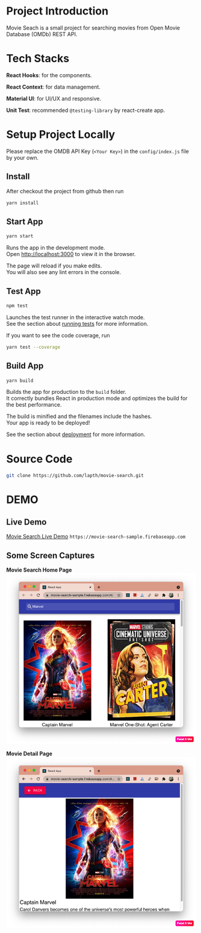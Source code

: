 # Project Introduction

Movie Seach is a small project for searching movies from Open Movie Database (OMDb) REST API.

# Tech Stacks

**React Hooks**: for the components.

**React Context**: for data management.

**Material UI**: for UI/UX and responsive.

**Unit Test**: recommended `@testing-library` by react-create app.

# Setup Project Locally

Please replace the OMDB API Key (`<Your Key>`) in the `config/index.js` file by your own.

## Install

After checkout the project from github then run

```sh
yarn install
```

## Start App

```sh
yarn start
```

Runs the app in the development mode.\
Open [http://localhost:3000](http://localhost:3000) to view it in the browser.

The page will reload if you make edits.\
You will also see any lint errors in the console.

## Test App

```sh
npm test
```

Launches the test runner in the interactive watch mode.\
See the section about [running tests](https://facebook.github.io/create-react-app/docs/running-tests) for more information.

If you want to see the code coverage, run

```sh
yarn test --coverage
```

## Build App

```sh
yarn build
```

Builds the app for production to the `build` folder.\
It correctly bundles React in production mode and optimizes the build for the best performance.

The build is minified and the filenames include the hashes.\
Your app is ready to be deployed!

See the section about [deployment](https://facebook.github.io/create-react-app/docs/deployment) for more information.

# Source Code

```sh
git clone https://github.com/lapth/movie-search.git
```

# DEMO

## Live Demo

[Movie Search Live Demo](https://movie-search-sample.firebaseapp.com) `https://movie-search-sample.firebaseapp.com`

## Some Screen Captures

**Movie Search Home Page**
<img src="movie-search-home-demo.png" alt="Movie Search Home page"/>

**Movie Detail Page**
<img src="movie-search-detail-demo.png" alt="Movie Search Detail page"/>
